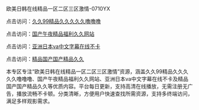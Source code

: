 欧美日韩在线精品一区二区三区激情-0710YX

点击访问：<a href="https://heiliaoe8ajia.pages.dev">久久99精品久久久久久噜噜噜</a>

点击访问：<a href="https://heiliaoxqkkct.pages.dev">国产午夜精品福利久久网站</a>

点击访问：<a href="https://heiliaoxwd5i8.pages.dev">亚洲日本va中文字幕在线不卡</a>

点击访问：<a href="https://heiliaowzu4ur.pages.dev">精品国产国产精品久久</a>

本专区专注“欧美日韩在线精品一区二区三区激情”资源，涵盖久久99精品久久久久久噜噜噜、国产午夜精品福利久久网站、亚洲日本va中文字幕在线不卡及精品国产国产精品久久等优质内容。平台每日更新，支持高清在线播放，无需注册无广告，播放流畅不卡顿。分类清晰，方便用户快速查找所需资源，支持多终端访问，满足多样观影需求。

<span style="display:none;">[Canonical link](https://github.com/hai20250710/so25 ）</span>
